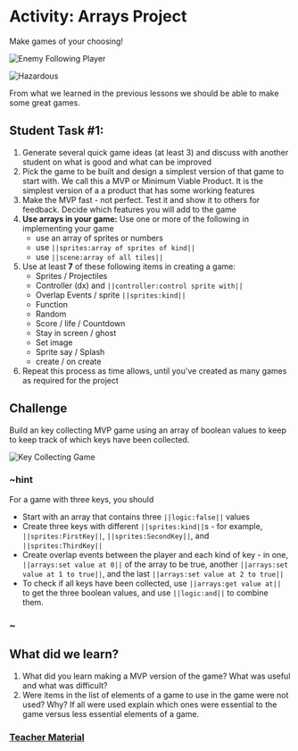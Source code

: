 # Activity: Arrays Project

Make games of your choosing!

![Enemy Following Player](/static/courses/advanced-blocks/arrays/enemy-follow.gif)

![Hazardous](/static/courses/advanced-blocks/arrays/hazards.gif)

From what we learned in the previous lessons we should be able to make some great games.

## Student Task #1:

1. Generate several quick game ideas (at least 3) and discuss with another student on what is good and what can be improved
2. Pick the game to be built and design a simplest version of that game to start with. We call this a MVP or Minimum Viable Product. It is the simplest version of a a product that has some working features
3. Make the MVP fast - not perfect. Test it and show it to others for feedback. Decide which features you will add to the game
4. **Use arrays in your game:** Use one or more of the following in implementing your game
    * use an array of sprites or numbers
    * use ``||sprites:array of sprites of kind||``
    * use ``||scene:array of all tiles||``
5. Use at least **7** of these following items in creating a game:
    * Sprites / Projectiles
    * Controller (dx) and ``||controller:control sprite with||``
    * Overlap Events / sprite ``||sprites:kind||``
    * Function
    * Random
    * Score / life / Countdown
    * Stay in screen / ghost
    * Set image
    * Sprite say / Splash
    * create / on create
6. Repeat this process as time allows, until you've created as many games as required for the project

## Challenge

Build an key collecting MVP game using an array of boolean values to keep to keep track of which keys have been collected.

![Key Collecting Game](/static/courses/advanced-blocks/arrays/key-game.gif)

### ~hint

For a game with three keys, you should

* Start with an array that contains three ``||logic:false||`` values
* Create three keys with different ``||sprites:kind||``s - for example, ``||sprites:FirstKey||``, ``||sprites:SecondKey||``, and ``||sprites:ThirdKey||``
* Create overlap events between the player and each kind of key - in one, ``||arrays:set value at 0||`` of the array to be true, another ``||arrays:set value at 1 to true||``, and the last ``||arrays:set value at 2 to true||``
* To check if all keys have been collected, use ``||arrays:get value at||`` to get the three boolean values, and use ``||logic:and||`` to combine them.

### ~

## What did we learn? 

1. What did you learn making a MVP version of the game? What was useful and what was difficult?
2. Were items in the list of elements of a game to use in the game were not used? Why? If all were used explain which ones were essential to the game versus less essential elements of a game.

### [Teacher Material](/courses/advanced-blocks/about/teachers)
